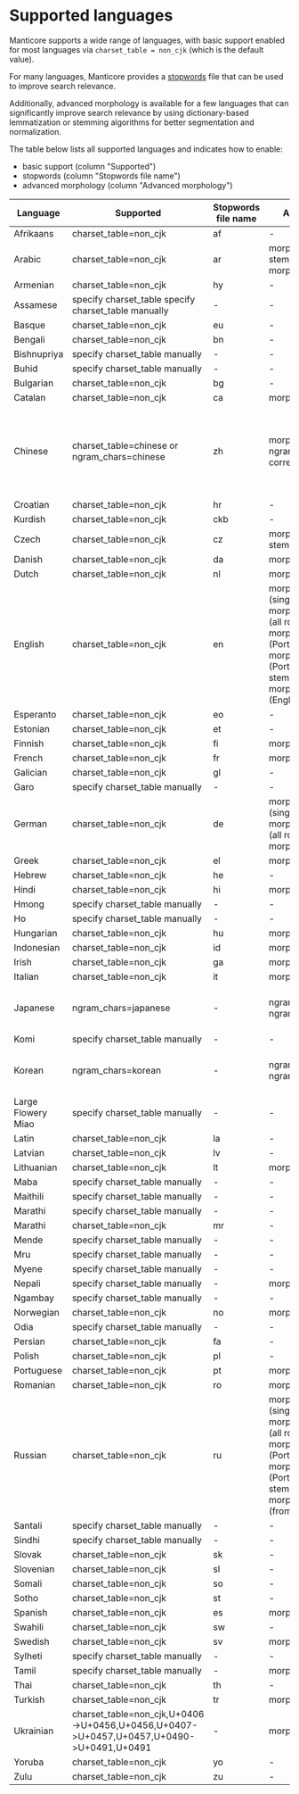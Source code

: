 # Supported languages

Manticore supports a wide range of languages, with basic support enabled for most languages via `charset_table = non_cjk` (which is the default value).

For many languages, Manticore provides a [stopwords](../../Creating_a_table/NLP_and_tokenization/Ignoring_stop-words.md#stopwords) file that can be used to improve search relevance.

Additionally, advanced morphology is available for a few languages that can significantly improve search relevance by using dictionary-based lemmatization or stemming algorithms for better segmentation and normalization.

The table below lists all supported languages and indicates how to enable:
* basic support (column "Supported")
* stopwords (column "Stopwords file name")
* advanced morphology (column "Advanced morphology")

| Language | Supported | Stopwords file name | Advanced morphology | Notes |
| - | - | - | - | - |
| Afrikaans | charset_table=non_cjk | af | - | |
| Arabic | charset_table=non_cjk | ar | morphology=stem_ar (Arabic stemmer); morphology=libstemmer_ar  | |
| Armenian | charset_table=non_cjk | hy | - | |
| Assamese | specify charset_table specify charset_table manually | - | - | |
| Basque | charset_table=non_cjk | eu | - | |
| Bengali | charset_table=non_cjk | bn | - | |
| Bishnupriya | specify charset_table manually | - | - | |
| Buhid | specify charset_table manually | - | - | |
| Bulgarian | charset_table=non_cjk | bg | - | |
| Catalan | charset_table=non_cjk | ca | morphology=libstemmer_ca | |
| Chinese | charset_table=chinese or ngram_chars=chinese | zh | morphology=icu_chinese or ngram_chars=1 correspondingly | ICU dictionary based segmentation is much more accurate than ngram-based |
| Croatian | charset_table=non_cjk | hr | - | |
| Kurdish | charset_table=non_cjk | ckb | - | |
| Czech | charset_table=non_cjk | cz | morphology=stem_cz (Czech stemmer) | |
| Danish | charset_table=non_cjk | da | morphology=libstemmer_da | |
| Dutch | charset_table=non_cjk | nl | morphology=libstemmer_nl | |
| English | charset_table=non_cjk | en | morphology=lemmatize_en (single root form); morphology=lemmatize_en_all (all root forms); morphology=stem_en (Porter's English stemmer); morphology=stem_enru (Porter's English and Russian stemmers); morphology=libstemmer_en (English from libstemmer)  | |
| Esperanto | charset_table=non_cjk | eo | - | |
| Estonian | charset_table=non_cjk | et | - | |
| Finnish | charset_table=non_cjk | fi | morphology=libstemmer_fi | |
| French | charset_table=non_cjk | fr | morphology=libstemmer_fr | |
| Galician | charset_table=non_cjk | gl | - | |
| Garo | specify charset_table manually | - | - | |
| German | charset_table=non_cjk | de | morphology=lemmatize_de (single root form); morphology=lemmatize_de_all (all root forms); morphology=libstemmer_de | |
| Greek | charset_table=non_cjk | el | morphology=libstemmer_el | |
| Hebrew | charset_table=non_cjk | he | - | |
| Hindi | charset_table=non_cjk | hi | morphology=libstemmer_hi | |
| Hmong | specify charset_table manually | - | - | |
| Ho | specify charset_table manually | - | - | |
| Hungarian | charset_table=non_cjk | hu | morphology=libstemmer_hu | |
| Indonesian | charset_table=non_cjk | id | morphology=libstemmer_id | |
| Irish | charset_table=non_cjk | ga | morphology=libstemmer_ga | |
| Italian | charset_table=non_cjk | it | morphology=libstemmer_it | |
| Japanese | ngram_chars=japanese | - | ngram_chars=japanese ngram_len=1 | Requires ngram-based segmentation |
| Komi | specify charset_table manually | - | - | |
| Korean | ngram_chars=korean | - | ngram_chars=korean ngram_len=1 | Requires ngram-based segmentation  |
| Large Flowery Miao | specify charset_table manually | - | - | |
| Latin | charset_table=non_cjk | la | - | |
| Latvian | charset_table=non_cjk | lv | - | |
| Lithuanian | charset_table=non_cjk | lt | morphology=libstemmer_lt | |
| Maba | specify charset_table manually | - | - | |
| Maithili | specify charset_table manually | - | - | |
| Marathi | specify charset_table manually | - | - | |
| Marathi | charset_table=non_cjk | mr | - | |
| Mende | specify charset_table manually | - | - | |
| Mru | specify charset_table manually | - | - | |
| Myene | specify charset_table manually | - | - | |
| Nepali | specify charset_table manually | - | morphology=libstemmer_ne | |
| Ngambay | specify charset_table manually | - | - | |
| Norwegian | charset_table=non_cjk | no | morphology=libstemmer_no | |
| Odia | specify charset_table manually | - | - | |
| Persian | charset_table=non_cjk | fa | - | |
| Polish | charset_table=non_cjk | pl | - | |
| Portuguese | charset_table=non_cjk | pt | morphology=libstemmer_pt | |
| Romanian | charset_table=non_cjk | ro | morphology=libstemmer_ro | |
| Russian | charset_table=non_cjk | ru | morphology=lemmatize_ru (single root form); morphology=lemmatize_ru_all (all root forms); morphology=stem_ru (Porter's Russian stemmer); morphology=stem_enru (Porter's English and Russian stemmers); morphology=libstemmer_ru (from libstemmer) | |
| Santali | specify charset_table manually | - | - | |
| Sindhi | specify charset_table manually | - | - | |
| Slovak | charset_table=non_cjk | sk | - | |
| Slovenian | charset_table=non_cjk | sl | - | |
| Somali | charset_table=non_cjk | so | - | |
| Sotho | charset_table=non_cjk | st | - | |
| Spanish | charset_table=non_cjk | es | morphology=libstemmer_es | |
| Swahili | charset_table=non_cjk | sw | - | |
| Swedish | charset_table=non_cjk | sv | morphology=libstemmer_sv | |
| Sylheti | specify charset_table manually | - | - | |
| Tamil | specify charset_table manually | - | morphology=libstemmer_ta | |
| Thai | charset_table=non_cjk | th | - | |
| Turkish | charset_table=non_cjk | tr | morphology=libstemmer_tr | |
| Ukrainian | charset_table=non_cjk,U+0406->U+0456,U+0456,U+0407->U+0457,U+0457,U+0490->U+0491,U+0491   | - | morphology=lemmatize_uk_all | Requires [installation](../../../Installation/Debian_and_Ubuntu.md#Ukrainian-lemmatizer) of UK lemmatizer |
| Yoruba | charset_table=non_cjk | yo | - | |
| Zulu | charset_table=non_cjk | zu | - |  |
<!-- proofread -->

